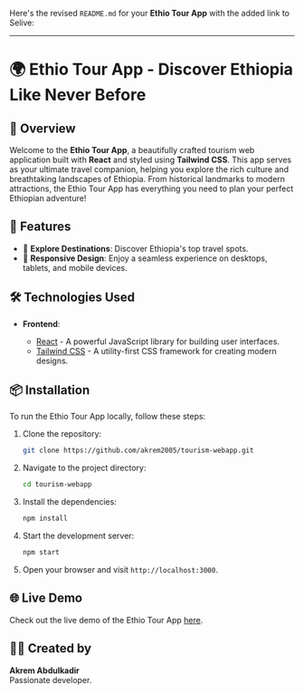 Here's the revised `README.md` for your **Ethio Tour App** with the added link to Selive:

---

# 🌍 **Ethio Tour App** - Discover Ethiopia Like Never Before

## 📖 Overview

Welcome to the **Ethio Tour App**, a beautifully crafted tourism web application built with **React** and styled using **Tailwind CSS**. This app serves as your ultimate travel companion, helping you explore the rich culture and breathtaking landscapes of Ethiopia. From historical landmarks to modern attractions, the Ethio Tour App has everything you need to plan your perfect Ethiopian adventure!

## 🚀 Features

- 🌄 **Explore Destinations**: Discover Ethiopia's top travel spots.
- 📱 **Responsive Design**: Enjoy a seamless experience on desktops, tablets, and mobile devices.

## 🛠 Technologies Used

- **Frontend**:

  - [React](https://reactjs.org/) - A powerful JavaScript library for building user interfaces.
  - [Tailwind CSS](https://tailwindcss.com/) - A utility-first CSS framework for creating modern designs.

## 📦 Installation

To run the Ethio Tour App locally, follow these steps:

1. Clone the repository:

   ```bash
   git clone https://github.com/akrem2005/tourism-webapp.git
   ```

2. Navigate to the project directory:

   ```bash
   cd tourism-webapp
   ```

3. Install the dependencies:

   ```bash
   npm install
   ```

4. Start the development server:

   ```bash
   npm start
   ```

5. Open your browser and visit `http://localhost:3000`.

## 🌐 Live Demo

Check out the live demo of the Ethio Tour App [here](https://tourism-webapp-wine.vercel.app/).

## 👨‍💻 Created by

**Akrem Abdulkadir**  
Passionate developer.
